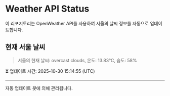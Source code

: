 
# Weather API Status

이 리포지토리는 OpenWeather API를 사용하여 서울의 날씨 정보를 자동으로 업데이트합니다.

## 현재 서울 날씨
> 서울의 현재 날씨: overcast clouds, 온도: 13.83°C, 습도: 58%

⏳ 업데이트 시간: 2025-10-30 15:14:55 (UTC)

---
자동 업데이트 봇에 의해 관리됩니다.
